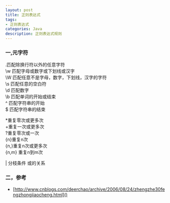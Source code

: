 ```yaml
---
layout: post
title: 正则表达式
tags:
- 正则表达式
categories: Java
description: 正则表达式规则
---
```




### 一,元字符

.匹配除换行符以外的任意字符 <br>
\w 匹配字母或数字或下划线或汉字 <br>
\W 匹配任意不是字母，数字，下划线，汉字的字符 <br>
\s  匹配任意的空白符 <br>
\d 匹配数字<br>
\b 匹配单词的开始或结束 <br>
^ 匹配字符串的开始 <br>
$ 匹配字符串的结束 <br>


*重复零次或更多次  <br>
+重复一次或更多次 <br>
?重复零次或一次 <br>
{n}重复n次 <br>
{n,}重复n次或更多次 <br>
{n,m} 重复n到m次 <br>

| 分枝条件 或的关系


### 二，参考

- [http://www.cnblogs.com/deerchao/archive/2006/08/24/zhengzhe30fengzhongjiaocheng.html]()



